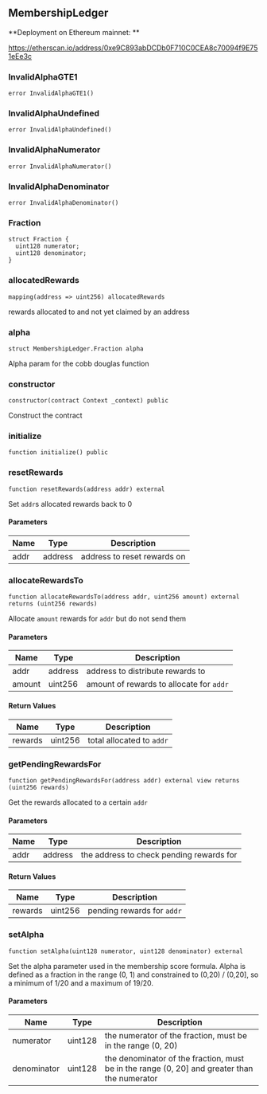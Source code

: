 ## MembershipLedger

**Deployment on Ethereum mainnet: **

https://etherscan.io/address/0xe9C893abDCDb0F710C0CEA8c70094f9E751eEe3c

### InvalidAlphaGTE1

```solidity
error InvalidAlphaGTE1()
```

### InvalidAlphaUndefined

```solidity
error InvalidAlphaUndefined()
```

### InvalidAlphaNumerator

```solidity
error InvalidAlphaNumerator()
```

### InvalidAlphaDenominator

```solidity
error InvalidAlphaDenominator()
```

### Fraction

```solidity
struct Fraction {
  uint128 numerator;
  uint128 denominator;
}
```

### allocatedRewards

```solidity
mapping(address => uint256) allocatedRewards
```

rewards allocated to and not yet claimed by an address

### alpha

```solidity
struct MembershipLedger.Fraction alpha
```

Alpha param for the cobb douglas function

### constructor

```solidity
constructor(contract Context _context) public
```

Construct the contract

### initialize

```solidity
function initialize() public
```

### resetRewards

```solidity
function resetRewards(address addr) external
```

Set `addr`s allocated rewards back to 0

#### Parameters

| Name | Type | Description |
| ---- | ---- | ----------- |
| addr | address | address to reset rewards on |

### allocateRewardsTo

```solidity
function allocateRewardsTo(address addr, uint256 amount) external returns (uint256 rewards)
```

Allocate `amount` rewards for `addr` but do not send them

#### Parameters

| Name | Type | Description |
| ---- | ---- | ----------- |
| addr | address | address to distribute rewards to |
| amount | uint256 | amount of rewards to allocate for `addr` |

#### Return Values

| Name | Type | Description |
| ---- | ---- | ----------- |
| rewards | uint256 | total allocated to `addr` |

### getPendingRewardsFor

```solidity
function getPendingRewardsFor(address addr) external view returns (uint256 rewards)
```

Get the rewards allocated to a certain `addr`

#### Parameters

| Name | Type | Description |
| ---- | ---- | ----------- |
| addr | address | the address to check pending rewards for |

#### Return Values

| Name | Type | Description |
| ---- | ---- | ----------- |
| rewards | uint256 | pending rewards for `addr` |

### setAlpha

```solidity
function setAlpha(uint128 numerator, uint128 denominator) external
```

Set the alpha parameter used in the membership score formula. Alpha is defined as a fraction in
 the range (0, 1) and constrained to (0,20) / (0,20], so a minimum of 1/20 and a maximum of 19/20.

#### Parameters

| Name | Type | Description |
| ---- | ---- | ----------- |
| numerator | uint128 | the numerator of the fraction, must be in the range (0, 20) |
| denominator | uint128 | the denominator of the fraction, must be in the range (0, 20] and greater than the numerator |

